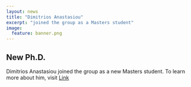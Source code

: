 ```yaml
---
layout: news
title: "Dimitrios Anastasiou"  
excerpt: "joined the group as a Masters student" 
image:
  feature: banner.png
---
```


## New Ph.D.

Dimitrios Anastasiou joined the group as a new Masters student. To learn more about him, visit [Link](/people/brian_ratnasinghe)
